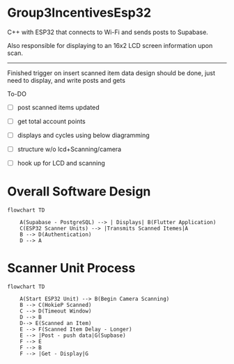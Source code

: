 # Group3IncentivesEsp32

C++ with ESP32 that connects to Wi-Fi and sends posts to Supabase.

Also responsible for displaying to an 16x2 LCD screen information upon scan. 

---

Finished trigger on insert scanned item
data design should be done, just need to display, and write posts and gets

To-DO
- [ ] post scanned items updated
- [ ] get total account points
- [ ] displays and cycles using below diagramming
- [ ] structure w/o lcd+Scanning/camera
- [ ] hook up for LCD and scanning




# Overall Software Design
```mermaid
flowchart TD

    A(Supabase - PostgreSQL) --> | Displays| B(Flutter Application)
    C(ESP32 Scanner Units) --> |Transmits Scanned Itemes|A
    B --> D(Authentication)
    D --> A 

```

# Scanner Unit Process
```mermaid
flowchart TD

    A(Start ESP32 Unit) --> B(Begin Camera Scanning)
    B --> C(HokieP Scanned)
    C --> D(Timeout Window)
    D --> B
    D--> E(Scanned an Item)
    E --> F(Scanned Item Delay - Longer)
    E --> |Post - push data|G(Supbase)
    F --> E
    F --> B
    F --> |Get - Display|G
    

```

